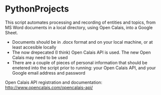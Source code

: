 # PythonProjects
This script automates processing and recording of entities and topics, from MS Word documents in a local directory, using Open Calais, into  a Google Sheet.

* Documents should be in .docx format and on your local machine, or at least accesible locally
* The now drepecated (I think) Open Calais API is used. The new Open Calais may need to be used
* There are a couple of pieces of personal information that should be enetered into the script prior to running: your Open Calais API, and your Google email address and password

Open Calais API registration and documentation: http://www.opencalais.com/opencalais-api/
